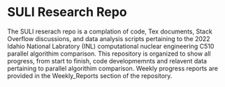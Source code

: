 # SULI Research Repo

The SULI reserach repo is a complation of code, Tex documents, Stack Overflow discussions, and data analysis scripts pertaining to the 2022 Idahio National Labratory (INL) computational nuclear engineering C510 parallel algorithim comparison. This repository is organized to show all progress, from start to finish, code developmemnts and relavent data pertaining to parallel algorithim comparison. Weekly progress reports are provided in the Weekly_Reports section of the repository.

